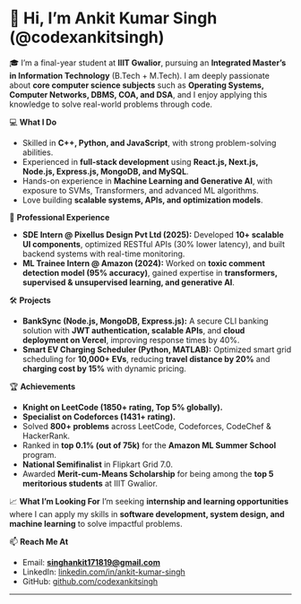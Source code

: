 # 👋 Hi, I’m Ankit Kumar Singh (@codexankitsingh)

🎓 I’m a final-year student at **IIIT Gwalior**, pursuing an **Integrated Master’s in Information Technology** (B.Tech + M.Tech). I am deeply passionate about **core computer science subjects** such as **Operating Systems, Computer Networks, DBMS, COA, and DSA**, and I enjoy applying this knowledge to solve real-world problems through code.

💻 **What I Do**

* Skilled in **C++, Python, and JavaScript**, with strong problem-solving abilities.
* Experienced in **full-stack development** using **React.js, Next.js, Node.js, Express.js, MongoDB, and MySQL**.
* Hands-on experience in **Machine Learning and Generative AI**, with exposure to SVMs, Transformers, and advanced ML algorithms.
* Love building **scalable systems, APIs, and optimization models**.

🚀 **Professional Experience**

* **SDE Intern @ Pixellus Design Pvt Ltd (2025):** Developed **10+ scalable UI components**, optimized RESTful APIs (30% lower latency), and built backend systems with real-time monitoring.
* **ML Trainee Intern @ Amazon (2024):** Worked on **toxic comment detection model (95% accuracy)**, gained expertise in **transformers, supervised & unsupervised learning, and generative AI**.

🛠️ **Projects**

* **BankSync (Node.js, MongoDB, Express.js):** A secure CLI banking solution with **JWT authentication, scalable APIs**, and **cloud deployment on Vercel**, improving response times by 40%.
* **Smart EV Charging Scheduler (Python, MATLAB):** Optimized smart grid scheduling for **10,000+ EVs**, reducing **travel distance by 20%** and **charging cost by 15%** with dynamic pricing.

🏆 **Achievements**

* **Knight on LeetCode (1850+ rating, Top 5% globally).**
* **Specialist on Codeforces (1431+ rating).**
* Solved **800+ problems** across LeetCode, Codeforces, CodeChef & HackerRank.
* Ranked in **top 0.1% (out of 75k)** for the **Amazon ML Summer School** program.
* **National Semifinalist** in Flipkart Grid 7.0.
* Awarded **Merit-cum-Means Scholarship** for being among the **top 5 meritorious students** at IIIT Gwalior.


📈 **What I’m Looking For**
I’m seeking **internship and learning opportunities** where I can apply my skills in **software development, system design, and machine learning** to solve impactful problems.

📫 **Reach Me At**

* Email: **[singhankit171819@gmail.com](mailto:singhankit171819@gmail.com)**
* LinkedIn: [linkedin.com/in/ankit-kumar-singh](https://linkedin.com/in/ankit-kumar-singh-37450422a)
* GitHub: [github.com/codexankitsingh](https://github.com/codexankitsingh)

---



<!---
codexankitsingh/codexankitsingh is a ✨ special ✨ repository because its `README.md` (this file) appears on your GitHub profile.
You can click the Preview link to take a look at your changes.
--->

